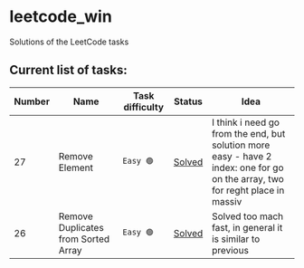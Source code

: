 # leetcode_win
Solutions of the LeetCode tasks

## Current list of tasks:


| Number        | Name          | Task difficulty    | Status        | Idea        |
| ------------- | ------------- | ------------- | ------------- |------------- |
| 27            | Remove Element | ```Easy 🟢``` |[Solved]([solutions/Task_35.ipynb](https://leetcode.com/problems/remove-element/description/))| I think i need go from the end, but solution more easy - have 2 index: one for go on the array, two for reght place in massiv |
| 26            | Remove Duplicates from Sorted Array | ```Easy 🟢``` |[Solved]([solutions/Task_35.ipynb](https://leetcode.com/problems/remove-duplicates-from-sorted-array/description/))| Solved too mach fast, in general it is similar to previous |

